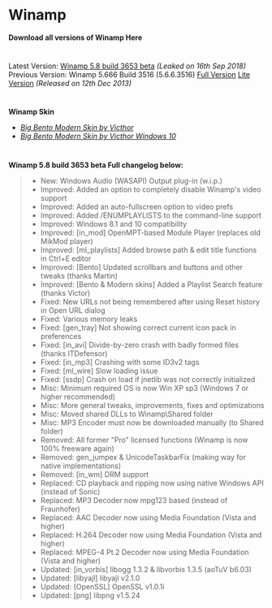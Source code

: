 # Winamp
**Download all versions of Winamp Here**
#
Latest Version: [Winamp 5.8 build 3653 beta](https://github.com/thisisshihan/Winamp/raw/master/winamp58_3653_beta_full_en-us.exe) *(Leaked on 16th Sep 2018)*<br />
Previous Version: Winamp 5.666 Build 3516 (5.6.6.3516) [Full Version](https://github.com/thisisshihan/Winamp/raw/master/winamp5666_full_en-us.exe) [Lite Version](https://github.com/thisisshihan/Winamp/raw/master/winamp5666_lite_en-us.exe) *(Released on 12th Dec 2013)*
#
**Winamp Skin**<br />
* [_Big Bento Modern Skin by Victhor_](https://getwacup.com/community/index.php?PHPSESSID=rgvgajgn57i1usrc53dtodduh3&action=dlattach;topic=327.0;attach=511)
* [_Big Bento Modern Skin by Victhor Windows 10_](https://getwacup.com/community/index.php?PHPSESSID=rgvgajgn57i1usrc53dtodduh3&action=dlattach;topic=327.0;attach=512)
#
**Winamp 5.8 build 3653 beta Full changelog below:**<br />
> * New: Windows Audio (WASAPI) Output plug-in (w.i.p.)
> * Improved: Added an option to completely disable Winamp's video support
> * Improved: Added an auto-fullscreen option to video prefs
> * Improved: Added /ENUMPLAYLISTS to the command-line support
> * Improved: Windows 8.1 and 10 compatibility
> * Improved: [in_mod] OpenMPT-based Module Player (replaces old MikMod player)
> * Improved: [ml_playlists] Added browse path & edit title functions in Ctrl+E editor
> * Improved: [Bento] Updated scrollbars and buttons and other tweaks (thanks Martin)
> * Improved: [Bento & Modern skins] Added a Playlist Search feature (thanks Victor)
> * Fixed: New URLs not being remembered after using Reset history in Open URL dialog
> * Fixed: Various memory leaks
> * Fixed: [gen_tray] Not showing correct current icon pack in preferences
> * Fixed: [in_avi] Divide-by-zero crash with badly formed files (thanks ITDefensor)
> * Fixed: [in_mp3] Crashing with some ID3v2 tags
> * Fixed: [ml_wire] Slow loading issue
> * Fixed: [ssdp] Crash on load if jnetlib was not correctly initialized
> * Misc: Minimum required OS is now Win XP sp3 (Windows 7 or higher recommended)
> * Misc: More general tweaks, improvements, fixes and optimizations
> * Misc: Moved shared DLLs to Winamp\Shared folder
> * Misc: MP3 Encoder must now be downloaded manually (to Shared folder)
> * Removed: All former "Pro" licensed functions (Winamp is now 100% freeware again)
> * Removed: gen_jumpex & UnicodeTaskbarFix (making way for native implementations)
> * Removed: [in_wm] DRM support
> * Replaced: CD playback and ripping now using native Windows API (instead of Sonic)
> * Replaced: MP3 Decoder now mpg123 based (instead of Fraunhofer)
> * Replaced: AAC Decoder now using Media Foundation (Vista and higher)
> * Replaced: H.264 Decoder now using Media Foundation (Vista and higher)
> * Replaced: MPEG-4 Pt.2 Decoder now using Media Foundation (Vista and higher)
> * Updated: [in_vorbis] libogg 1.3.2 & libvorbis 1.3.5 (aoTuV b6.03)
> * Updated: [libyajl] libyajl v2.1.0
> * Updated: [OpenSSL] OpenSSL v1.0.1i
> * Updated: [png] libpng v1.5.24


